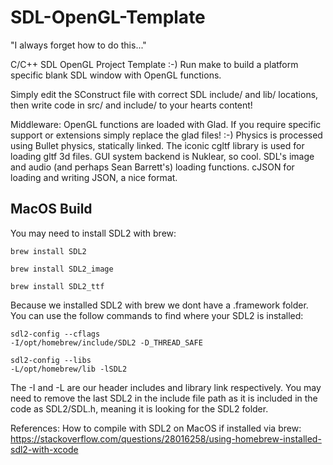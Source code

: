 # SDL-OpenGL-Template
"I always forget how to do this..."

C/C++ SDL OpenGL Project Template :-)
Run make to build a platform specific blank SDL window with OpenGL functions.

Simply edit the SConstruct file with correct SDL include/ and lib/ locations, then write code in src/ and include/ to your hearts content!

Middleware:
OpenGL functions are loaded with Glad. If you require specific support or extensions simply replace the glad files! :-)
Physics is processed using Bullet physics, statically linked.
The iconic cgltf library is used for loading gltf 3d files.
GUI system backend is Nuklear, so cool.
SDL's image and audio (and perhaps Sean Barrett's) loading functions.
cJSON for loading and writing JSON, a nice format.

## MacOS Build
You may need to install SDL2 with brew:
```
brew install SDL2

brew install SDL2_image

brew install SDL2_ttf
```
Because we installed SDL2 with brew we dont have a .framework folder.
You can use the follow commands to find where your SDL2 is installed:
```
sdl2-config --cflags
-I/opt/homebrew/include/SDL2 -D_THREAD_SAFE

sdl2-config --libs
-L/opt/homebrew/lib -lSDL2
```

The -I and -L are our header includes and library link respectively.
You may need to remove the last SDL2 in the include file path as it is
included in the code as SDL2/SDL.h, meaning it is looking for the SDL2 folder.

References:
How to compile with SDL2 on MacOS if installed via brew:
https://stackoverflow.com/questions/28016258/using-homebrew-installed-sdl2-with-xcode